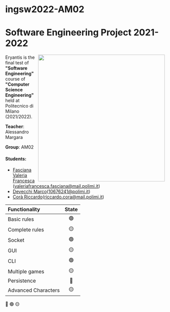 # ingsw2022-AM02
# Software Engineering Project 2021-2022
<img src="https://www.craniocreations.it/wp-content/uploads/2021/06/Eriantys_scatola3Dombra.png" width=400px height=400px align="right" />


Eryantis is the final test of **"Software Engineering"** course of **"Computer Science Engineering"** held at Politecnico di Milano (2021/2022).

**Teacher**: Alessandro Margara

**Group**: AM02

#### Students:
* [Fasciana Valeria Francesca](https://github.com/ValeriaFasciana) (valeriafrancesca.fasciana@mail.polimi.it)
* [Devecchi Marco](https://github.com/MarcoDevecchi)(10676241@polimi.it)
* [Corà Riccardo](https://github.com/riccardocora)(riccardo.cora@mail.polimi.it)


| Functionality    |                       State                        |
|:-----------------|:--------------------------------------------------:|
| Basic rules            | 🟢 |
| Complete rules         | 🟡 |
| Socket                 | 🟢 |
| GUI                    | 🟡 |
| CLI                    | 🟢 |
| Multiple games         | 🟡 |
| Persistence            | 🔴 |
| Advanced Characters    | 🟡 |


🔴
🟢
🟡

